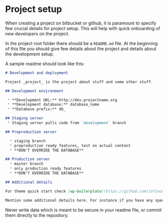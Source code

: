 # Project setup

When creating a project on bitbucket or github, it is paramount to specify few crucial details for project setup. This will help with quick onboarding of new developers on the project.

In the project root folder there should be a `README.md` file. At the beginning of this file you should give few details about the project and details about the development setup.

A sample readme should look like this:

```md
# Development and deployment

Project _project_ is the project about stuff and some other stuff.

## Development environment

 * **Development URL:** http://dev.projectname.org
 * **Development database:** database_name
 * **Database prefix:** db_

## Staging server
 * Staging server pulls code from `development` branch

## Preproduction server

  * staging branch
  * preproduction ready features, test on actual content
  * **DON'T OVERRIDE THE DATABASE**

## Production server
  * master branch
  * only production ready features
  * **DON'T OVERRIDE THE DATABASE**

## Additional details

For theme quick start check [wp-boilerplate](https://github.com/infinum/wp-boilerplate) readme.

Mention some additional details here. For instance if you have any special deployment techniques from development to staging, additional constants and settings for `wp-config.php` or similar.
```

Never write data which is meant to be secure in your readme file, or commit them directly to the repository.
